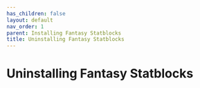 ```yaml
---
has_children: false
layout: default
nav_order: 1
parent: Installing Fantasy Statblocks
title: Uninstalling Fantasy Statblocks
---
```


# Uninstalling Fantasy Statblocks

